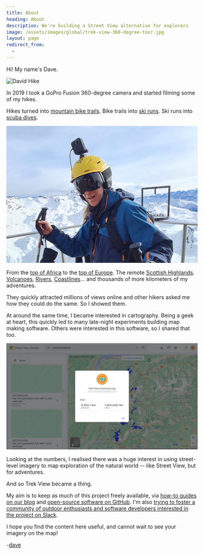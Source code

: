 ```yaml
---
title: About
heading: About
description: We're building a Street View alternative for explorers
image: /assets/images/global/trek-view-360-degree-tour.jpg
layout: page
redirect_from:
  -
---
```


<div class="text-container">

<p>Hi! My name's Dave.</p>

<p><img class="img-fluid" src="/assets/images/global/david-trek-pack.jpg" alt="David Hike" title="David Hike" /></p>

<p>In 2019 I took a GoPro Fusion 360-degree camera and started filming some of my hikes.</p>

<p>Hikes turned into <a target="_blank" href="https://www.google.com/maps/@51.3753448,-0.7524877,3a,75y,314.65h,86.2t/data=!3m8!1e1!3m6!1sAF1QipNuzQja0grAiPoplY223B3oDjmvgy2nM6Pz9iVF!2e10!3e11!6shttps:%2F%2Flh5.googleusercontent.com%2Fp%2FAF1QipNuzQja0grAiPoplY223B3oDjmvgy2nM6Pz9iVF%3Dw203-h100-k-no-pi0.31256816-ya116.79282-ro-0.14583924-fo100!7i5760!8i2880?entry=ttu">mountain bike trails</a>. Bike trails into <a target="_blank" href="https://www.google.com/maps/@45.2641117,6.5594119,3a,75y,280.81h,90.4t/data=!3m8!1e1!3m6!1sAF1QipMnBrIGZflio6VUkms6xwfvxuF7AO-GEP1shpRk!2e10!3e11!6shttps:%2F%2Flh5.googleusercontent.com%2Fp%2FAF1QipMnBrIGZflio6VUkms6xwfvxuF7AO-GEP1shpRk%3Dw203-h100-k-no-pi-1.2893804-ya270.40518-ro-0.09024254-fo100!7i5376!8i2688?entry=ttu">ski runs</a>. Ski runs into <a target="_blank" href="https://www.google.com/maps/@28.023123,-16.5450305,3a,75y,295.83h,89.9t/data=!3m8!1e1!3m6!1sAF1QipPUNt13t0Xj-3HBUqjohsiM4xVVgtlCBQwy3PIa!2e10!3e11!6shttps:%2F%2Flh5.googleusercontent.com%2Fp%2FAF1QipPUNt13t0Xj-3HBUqjohsiM4xVVgtlCBQwy3PIa%3Dw203-h100-k-no-pi-5.3450375-ya224.07976-ro4.8316045-fo100!7i5760!8i2880?entry=ttu">scuba dives</a>.</p>

<p><img class="img-fluid" src="/assets/images/global/david-ski-pack.jpg" alt="David Ski" title="David Ski" /></p>

<p>From the <a target="_blank" href="https://www.google.com/maps/@-3.0766308,37.3542415,3a,75y,324.3h,81.65t/data=!3m7!1e1!3m5!1sAF1QipOykS_sAJfcy1dBWLdSH1INz6jFakL8eEEXtosb!2e10!3e11!7i5760!8i2880?entry=ttu">top of Africa</a> to the <a target="_blank" href="https://www.google.com/maps/@45.9338179,6.8372493,3a,75y,123.74h,85.15t/data=!3m8!1e1!3m6!1sAF1QipOB9UWAOohsb90HeMn_HWXkETaBtYLVM1CMDIGR!2e10!3e11!6shttps:%2F%2Flh5.googleusercontent.com%2Fp%2FAF1QipOB9UWAOohsb90HeMn_HWXkETaBtYLVM1CMDIGR%3Dw203-h100-k-no-pi1.394944-ya283.67828-ro-7.7777524-fo100!7i5376!8i2688?entry=ttu">top of Europe</a>. The remote <a target="_blank" href="https://www.google.com/maps/@57.0703307,-3.6691511,3a,75y,15.71h,85.83t/data=!3m8!1e1!3m6!1sAF1QipOr2xJzjQ8-rJBV1Tgd9Tc_vW_SQXEGvDP-D345!2e10!3e11!6shttps:%2F%2Flh5.googleusercontent.com%2Fp%2FAF1QipOr2xJzjQ8-rJBV1Tgd9Tc_vW_SQXEGvDP-D345%3Dw203-h100-k-no-pi0.14618158-ya15.224078-ro9.547493-fo100!7i5760!8i2880?entry=ttu">Scottish Highlands</a>. <a target="_blank" href="https://www.google.com/maps/@28.2741293,-16.632222,3a,75y,163.69h,96.78t/data=!3m8!1e1!3m6!1sAF1QipPHzySyxnyC02T_bCzM3E-cRkozUI9-Gq1UTaRe!2e10!3e11!6shttps:%2F%2Flh5.googleusercontent.com%2Fp%2FAF1QipPHzySyxnyC02T_bCzM3E-cRkozUI9-Gq1UTaRe%3Dw203-h100-k-no-pi-11.724192-ya107.487625-ro18.630949-fo100!7i5760!8i2880?entry=ttu">Volcanoes</a>, <a target="_blank" href="https://www.google.com/maps/@51.4563312,-0.3053058,3a,75y,350.97h,81.79t/data=!3m8!1e1!3m6!1sAF1QipNmVmigsg509kQZomk8IPLpCJI_e5zqE9XG3Och!2e10!3e11!6shttps:%2F%2Flh5.googleusercontent.com%2Fp%2FAF1QipNmVmigsg509kQZomk8IPLpCJI_e5zqE9XG3Och%3Dw203-h100-k-no-pi6.665524-ya158.31541-ro6.1872463-fo100!7i5760!8i2880?entry=ttu">Rivers</a>, <a target="_blank" href="https://www.google.com/maps/@50.182347,-5.6064845,3a,75y,198.61h,82.92t/data=!3m8!1e1!3m6!1sAF1QipNE0fQf6J1XjTi3etd4meq4hq3IHDr5WWVPBg45!2e10!3e11!6shttps:%2F%2Flh5.googleusercontent.com%2Fp%2FAF1QipNE0fQf6J1XjTi3etd4meq4hq3IHDr5WWVPBg45%3Dw203-h100-k-no-pi-0.5345772-ya235.52203-ro-4.914188-fo100!7i5760!8i2880?entry=ttu">Coastlines</a>... and thousands of more kilometers of my adventures.

<p>They quickly attracted millions of views online and other hikers asked me how they could do the same. So I showed them.</p>

<p>At around the same time, I became interested in cartography. Being a geek at heart, this quickly led to many late-night experiments building map making software. Others were interested in this software, so I shared that too.</p>

<p><img class="img-fluid" src="/assets/images/global/streetview-stats.png" alt="Trek View Street View" title="Trek View Street View" /></p>

<p>Looking at the numbers, I realised there was a huge interest in using street-level imagery to map exploration of the natural world -- like Street View, but for adventures.</p>

<p>And so Trek View became a thing.</p>

<p>My aim is to keep as much of this project freely available, via <a href="/blog">how-to guides on our blog</a> and <a target="_blank" href="https://github.com/trek-view/">open-source software on GitHub</a>. I'm also <a href="https://join.slack.com/t/trekview/shared_invite/zt-1gb4upchi-52pmWhPiwhFaAQqm0vWmJg">trying to foster a community of outdoor enthusiasts and software developers interested in the project on Slack</a>.</p>

<p>I hope you find the content here useful, and cannot wait to see your imagery on the map!</p>

<p>-<a href="https://www.himynamesdave.com/" target="_blank">dave</a></p>

</div>